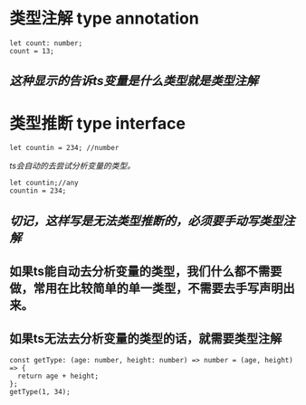 # 类型注解 type annotation
```
let count: number;
count = 13;
```
*这种显示的告诉ts变量是什么类型就是类型注解*
----
# 类型推断  type interface
```
let countin = 234; //number 
```
*ts会自动的去尝试分析变量的类型。*
```
let countin;//any
countin = 234;
```
*切记，这样写是无法类型推断的，必须要手动写类型注解*
----
## 如果ts能自动去分析变量的类型，我们什么都不需要做，常用在比较简单的单一类型，不需要去手写声明出来。
## 如果ts无法去分析变量的类型的话，就需要类型注解
```
const getType: (age: number, height: number) => number = (age, height) => {
  return age + height;
};
getType(1, 34);
```